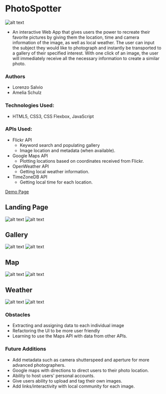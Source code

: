 # PhotoSpotter            

![alt text](images/photospotterlogo-small.png)

- An interactive Web App that gives users the power to recreate their favorite pictures by giving them the location, time and camera information of the image, as well as local weather. The user can input the subject they would like to photograph and instantly be transported to a gallery of their specified interest. With one  click of an image, the user will immediately receive all the necessary information to create a similar photo.

### Authors
- Lorenzo Salvio 
- Amelia Schulz

### Technologies Used:
 - HTML5, CSS3, CSS Flexbox, JavaScript
 
### APIs Used: 
 - Flickr API 
    - Keyword search and populating gallery
    - Image location and metadata (when available).
 - Google Maps API
    - Plotting locations based on coordinates received from Flickr.
 - OpenWeather API
    - Getting local weather information.
 - TimeZoneDB API 
    - Getting local time for each location.

[Demo Page](http://ec2-18-191-246-225.us-east-2.compute.amazonaws.com/)

## Landing Page
![alt text](images/iphoneScreenshot.png)
![alt text](images/desktopLanding.png)
## Gallery
![alt text](images/mobilegallery.png)
![alt text](images/desktopGallery.png)
## Map
![alt text](images/mobileMap.png)
![alt text](images/DesktopMap.png)
## Weather
![alt text](images/mobileweather.png)
![alt text](images/DesktopWeather.png)


### Obstacles

- Extracting and assigning data to each individual image
- Refactoring the UI to be more user friendly 
- Learning to use the Maps API with data from other APIs.



### Future Additions
- Add metadata such as camera shutterspeed and aperture for more advanced photographers.
- Google maps with directions to direct users to their photo location.
- Ability to host users' personal accounts.
- Give users ability to upload and tag their own images.
- Add links/interactivity with local community for each image.
